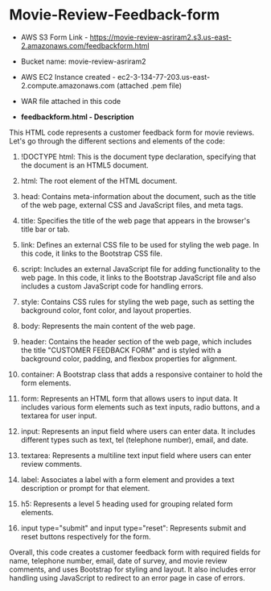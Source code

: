 # Movie-Review-Feedback-form

- AWS S3 Form Link - https://movie-review-asriram2.s3.us-east-2.amazonaws.com/feedbackform.html

- Bucket name: movie-review-asriram2

- AWS EC2 Instance created - ec2-3-134-77-203.us-east-2.compute.amazonaws.com  (attached .pem file)

- WAR file attached in this code

- **feedbackform.html - Description**

This HTML code represents a customer feedback form for movie reviews. Let's go through the different sections and elements of the code:

1. !DOCTYPE html: This is the document type declaration, specifying that the document is an HTML5 document.

2. html: The root element of the HTML document.

3. head: Contains meta-information about the document, such as the title of the web page, external CSS and JavaScript files, and meta tags.

4. title: Specifies the title of the web page that appears in the browser's title bar or tab.

5. link: Defines an external CSS file to be used for styling the web page. In this code, it links to the Bootstrap CSS file.

6. script: Includes an external JavaScript file for adding functionality to the web page. In this code, it links to the Bootstrap JavaScript file and also includes a custom JavaScript code for handling errors.

7. style: Contains CSS rules for styling the web page, such as setting the background color, font color, and layout properties.

8. body: Represents the main content of the web page.

9. header: Contains the header section of the web page, which includes the title "CUSTOMER FEEDBACK FORM" and is styled with a background color, padding, and flexbox properties for alignment.

10. container: A Bootstrap class that adds a responsive container to hold the form elements.

11. form: Represents an HTML form that allows users to input data. It includes various form elements such as text inputs, radio buttons, and a textarea for user input.

12. input: Represents an input field where users can enter data. It includes different types such as text, tel (telephone number), email, and date.

13. textarea: Represents a multiline text input field where users can enter review comments.

14. label: Associates a label with a form element and provides a text description or prompt for that element.

15. h5: Represents a level 5 heading used for grouping related form elements.

16. input type="submit" and input type="reset": Represents submit and reset buttons respectively for the form.

Overall, this code creates a customer feedback form with required fields for name, telephone number, email, date of survey, and movie review comments, and uses Bootstrap for styling and layout. It also includes error handling using JavaScript to redirect to an error page in case of errors.
  
  
